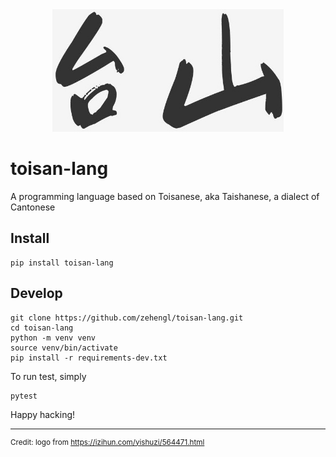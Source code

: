 <div align="center">
    <img src="logo.jpg" alt="taishan" height="196">
</div>

# toisan-lang

A programming language based on Toisanese, aka Taishanese, a dialect of Cantonese

## Install

    pip install toisan-lang

## Develop

    git clone https://github.com/zehengl/toisan-lang.git
    cd toisan-lang
    python -m venv venv
    source venv/bin/activate
    pip install -r requirements-dev.txt

To run test, simply

    pytest

Happy hacking!

<hr>

<sup>Credit: logo from https://izihun.com/yishuzi/564471.html</sup>
